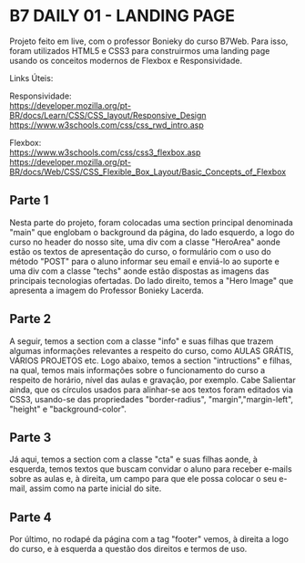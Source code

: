 # B7 DAILY 01 - LANDING PAGE

<p>
Projeto feito em live, com o professor Bonieky do curso B7Web. Para isso,
foram utilizados HTML5 e CSS3 para construirmos uma landing page usando os conceitos modernos de Flexbox e Responsividade.

Links Úteis:

Responsividade:
<br/>
https://developer.mozilla.org/pt-BR/docs/Learn/CSS/CSS_layout/Responsive_Design
<br/>
https://www.w3schools.com/css/css_rwd_intro.asp

Flexbox:
<br/>
https://www.w3schools.com/css/css3_flexbox.asp
<br/>
https://developer.mozilla.org/pt-BR/docs/Web/CSS/CSS_Flexible_Box_Layout/Basic_Concepts_of_Flexbox
</p>

<h2>Parte 1</h2>

<p>
Nesta parte do projeto, foram colocadas uma section principal denominada "main" que englobam o background da página, do lado esquerdo, a logo do curso no header do nosso site, uma div com a classe "HeroArea" aonde estão os textos de apresentação do curso, o formulário com o uso do método "POST" para o aluno informar seu email e enviá-lo ao suporte e uma div com a classe "techs" aonde estão dispostas as imagens das principais tecnologias ofertadas. Do lado direito, temos a "Hero Image" que apresenta a imagem do Professor Bonieky Lacerda.
</p>

<h2>Parte 2</h2>

<p>
A seguir, temos a section com a classe "info" e suas filhas que trazem algumas informações relevantes a respeito do curso, como AULAS GRÁTIS, VÁRIOS PROJETOS etc. Logo abaixo, temos a section "intructions" e filhas, na qual, temos mais informações sobre o funcionamento do curso a respeito de horário, nível das aulas e gravação, por exemplo. Cabe Salientar ainda, que os círculos usados para alinhar-se aos textos foram editados via CSS3, usando-se das propriedades "border-radius", "margin","margin-left", "height" e "background-color".
</p>

<h2>Parte 3</h2>

<p>
Já aqui, temos a section com a classe "cta" e suas filhas aonde, à esquerda, temos textos que buscam convidar o aluno para receber e-mails sobre as aulas e, à direita, um campo para que ele possa colocar o seu e-mail, assim como na parte inicial do site.
</p>

<h2>Parte 4</h2>

<p>
Por último, no rodapé da página com a tag "footer" vemos, à direita a logo do curso, e à esquerda a questão dos direitos e termos de uso.
</p>